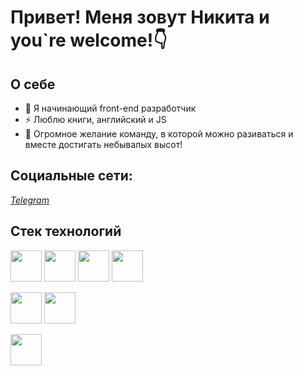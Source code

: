 # Привет! Меня зовут Никита и you`re welcome!👇

## О себе
- 🥇 Я начинающий front-end разработчик
- ⚡ Люблю книги, английский и JS
- 👯 Огромное желание команду, в которой можно разиваться и вместе достигать небывалых высот!

## Социальные сети:
*[Telegram](https://t.me/BuhTaA)*

## Стек технологий

<img src='https://www.svgrepo.com/show/373705/js-official.svg' height=50px weight=50px> <img src='https://www.svgrepo.com/show/376337/node-js.svg' height=50px weight=50px> <img src='https://www.svgrepo.com/show/378409/css-fill.svg' height=50px weight=50px> <img src='https://www.svgrepo.com/show/353884/html-5.svg' height=50px weight=50px>

<img src='https://cdn-icons-png.flaticon.com/128/1183/1183672.png' height=50px weight=50px> <img src='https://cdn-icons-png.flaticon.com/128/1183/1183673.png' height=50px weight=50px>

<img src='https://www.svgrepo.com/show/448222/figma.svg' height=50px weight=50px>

<!--
**NikBuhTa/NikBuhta** is a ✨ _special_ ✨ repository because its `README.md` (this file) appears on your GitHub profile.

Here are some ideas to get you started:

- 🔭 I’m currently working on ...
- 🌱 I’m currently learning ...
- 👯 I’m looking to collaborate on ...
- 🤔 I’m looking for help with ...
- 💬 Ask me about ...
- 📫 How to reach me: ...
- 😄 Pronouns: ...
- ⚡ Fun fact: ...
-->
